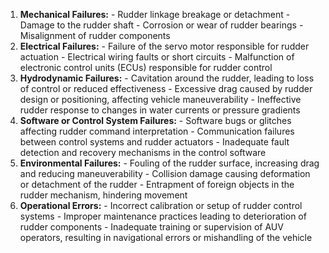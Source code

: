 1. **Mechanical Failures:** - Rudder linkage breakage or detachment - Damage to the rudder shaft - Corrosion or wear of rudder bearings - Misalignment of rudder components 
2. **Electrical Failures:** - Failure of the servo motor responsible for rudder actuation - Electrical wiring faults or short circuits - Malfunction of electronic control units (ECUs) responsible for rudder control 
3. **Hydrodynamic Failures:** - Cavitation around the rudder, leading to loss of control or reduced effectiveness - Excessive drag caused by rudder design or positioning, affecting vehicle maneuverability - Ineffective rudder response to changes in water currents or pressure gradients 
4. **Software or Control System Failures:** - Software bugs or glitches affecting rudder command interpretation - Communication failures between control systems and rudder actuators - Inadequate fault detection and recovery mechanisms in the control software 
5. **Environmental Failures:** - Fouling of the rudder surface, increasing drag and reducing maneuverability - Collision damage causing deformation or detachment of the rudder - Entrapment of foreign objects in the rudder mechanism, hindering movement 
6. **Operational Errors:** - Incorrect calibration or setup of rudder control systems - Improper maintenance practices leading to deterioration of rudder components - Inadequate training or supervision of AUV operators, resulting in navigational errors or mishandling of the vehicle
